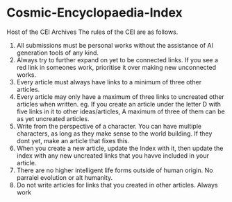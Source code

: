 # Cosmic-Encyclopaedia-Index
Host of the CEI Archives 
The rules of the CEI are as follows.
1. All submissions must be personal works without the assistance of AI generation tools of any kind.
2. Always try to further expand on yet to be connected links. If you see a red link in someones work, prioritise it over making new unconnected works.
3. Every article must always have links to a minimum of three other articles.
4. Every article may only have a maximum of three links to uncreated other articles when written.
   eg. If you create an article under the letter D with five links in it to other ideas/articles, A maximum of three of them can be as yet uncreated articles.
5. Write from the perspective of a character. You can have multiple characters, as long as they make sense to the world building. If they dont yet, make an article that fixes this.
6. When you create a new article, update the Index with it, then update the index with any new uncreated links that you havve included in your article.
7. There are no higher intelligent life forms outside of human origin. No parralel evolution or alt humanity.
8. Do not write articles for links that you created in other articles. Always work 
